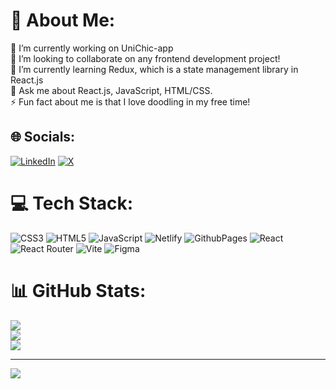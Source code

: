 # 💫 About Me:
🔭 I’m currently working on UniChic-app <br>👯 I’m looking to collaborate on any frontend development project!<br>🌱 I’m currently learning Redux, which is a state management library in React.js<br>💬 Ask me about React.js, JavaScript, HTML/CSS.<br>⚡ Fun fact about me is that I love doodling in my free time!


## 🌐 Socials:
[![LinkedIn](https://img.shields.io/badge/LinkedIn-%230077B5.svg?logo=linkedin&logoColor=white)](https://linkedin.com/in/www.linkedin.com/in/pragya-jha21) [![X](https://img.shields.io/badge/X-black.svg?logo=X&logoColor=white)](https://x.com/pragya_codes) 

# 💻 Tech Stack:
![CSS3](https://img.shields.io/badge/css3-%231572B6.svg?style=plastic&logo=css3&logoColor=white) ![HTML5](https://img.shields.io/badge/html5-%23E34F26.svg?style=plastic&logo=html5&logoColor=white) ![JavaScript](https://img.shields.io/badge/javascript-%23323330.svg?style=plastic&logo=javascript&logoColor=%23F7DF1E) ![Netlify](https://img.shields.io/badge/netlify-%23000000.svg?style=plastic&logo=netlify&logoColor=#00C7B7) ![GithubPages](https://img.shields.io/badge/github%20pages-121013?style=plastic&logo=github&logoColor=white) ![React](https://img.shields.io/badge/react-%2320232a.svg?style=plastic&logo=react&logoColor=%2361DAFB) ![React Router](https://img.shields.io/badge/React_Router-CA4245?style=plastic&logo=react-router&logoColor=white) ![Vite](https://img.shields.io/badge/vite-%23646CFF.svg?style=plastic&logo=vite&logoColor=white) ![Figma](https://img.shields.io/badge/figma-%23F24E1E.svg?style=plastic&logo=figma&logoColor=white)
# 📊 GitHub Stats:
![](https://github-readme-stats.vercel.app/api?username=pragya-codes&theme=monokai&hide_border=false&include_all_commits=false&count_private=true)<br/>
![](https://github-readme-streak-stats.herokuapp.com/?user=pragya-codes&theme=monokai&hide_border=false)<br/>
![](https://github-readme-stats.vercel.app/api/top-langs/?username=pragya-codes&theme=monokai&hide_border=false&include_all_commits=false&count_private=true&layout=compact)

---
[![](https://visitcount.itsvg.in/api?id=pragya-codes&icon=0&color=0)](https://visitcount.itsvg.in)

<!-- Proudly created with GPRM ( https://gprm.itsvg.in ) -->
